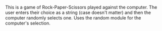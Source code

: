 This is a game of Rock-Paper-Scissors played against the computer. The user enters their choice as a string (case doesn't matter) and then the computer randomly selects one. Uses the random module for the computer's selection.
